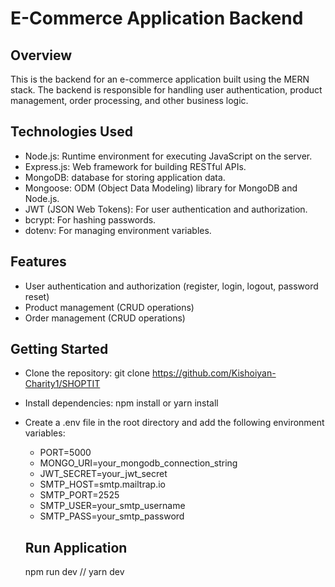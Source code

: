 # E-Commerce Application Backend

## Overview
This is the backend for an e-commerce application built using the MERN stack. The backend is responsible for handling user authentication, product management, order processing, and other business logic.

## Technologies Used
* Node.js: Runtime environment for executing JavaScript on the server.
* Express.js: Web framework for building RESTful APIs.
* MongoDB: database for storing application data.
* Mongoose: ODM (Object Data Modeling) library for MongoDB and Node.js.
* JWT (JSON Web Tokens): For user authentication and authorization.
* bcrypt: For hashing passwords.
* dotenv: For managing environment variables.
  
## Features
* User authentication and authorization (register, login, logout, password reset)
* Product management (CRUD operations)
* Order management (CRUD operations)

## Getting Started
* Clone the repository: git clone https://github.com/Kishoiyan-Charity1/SHOPTIT
* Install dependencies: npm install or yarn install
* Create a .env file in the root directory and add the following environment variables:
   * PORT=5000
   * MONGO_URI=your_mongodb_connection_string
   * JWT_SECRET=your_jwt_secret
   * SMTP_HOST=smtp.mailtrap.io
   * SMTP_PORT=2525
   * SMTP_USER=your_smtp_username
   * SMTP_PASS=your_smtp_password

  ## Run Application
  npm run dev // yarn dev



